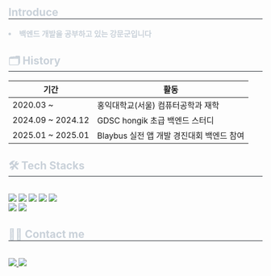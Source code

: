 <div style="text-align: left;"> 
    <h2 style="border-bottom: 1px solid #21262d; color: #c9d1d9;"> Introduce </h2>  
    <div style="font-weight: 700; font-size: 15px; text-align: left; color: #c9d1d9;"> <li>백엔드 개발을 공부하고 있는 강문군입니다 </div> 
    </div>
    <div style="text-align: left;">
    <h2 style="border-bottom: 1px solid #21262d; color: #c9d1d9;"> 🗂️ History </h2>  
    <table>
        <thead>
            <tr>
                <th>기간</th>
                <th>활동</th>
            </tr>
        </thead>
        <tbody>
            <tr>
                <td>2020.03 ~ </td>
                <td>홍익대학교(서울) 컴퓨터공학과 재학</td>
            </tr>
            <tr>
                <td>2024.09 ~ 2024.12</td>
                <td>GDSC hongik 초급 백엔드 스터디</td>
            </tr>
            <tr>
                <td>2025.01 ~ 2025.01</td>
                <td>Blaybus 실전 앱 개발 경진대회 백엔드 참여</td>
            </tr>
        </tbody>
    </table>
</div>
    <div style="text-align: left;">
    <h2 style="border-bottom: 1px solid #21262d; color: #c9d1d9;"> 🛠️ Tech Stacks </h2> <br> 
    <div style="margin: ; text-align: left;" "text-align: left;"> <img src="https://img.shields.io/badge/C-A8B9CC?style=for-the-badge&logo=C&logoColor=white">
          <img src="https://img.shields.io/badge/C++-00599C?style=for-the-badge&logo=C%2B%2B&logoColor=white">
          <img src="https://img.shields.io/badge/Firebase-FFCA28?style=for-the-badge&logo=Firebase&logoColor=white">
          <img src="https://img.shields.io/badge/Github-181717?style=for-the-badge&logo=Github&logoColor=white">
          <img src="https://img.shields.io/badge/Java-007396?style=for-the-badge&logo=Java&logoColor=white">
          <br/><img src="https://img.shields.io/badge/Spring Boot-6DB33F?style=for-the-badge&logo=Spring Boot&logoColor=white">
          <img src="https://img.shields.io/badge/Spring-6DB33F?style=for-the-badge&logo=Spring&logoColor=white">
          </div>
    </div>
    <div style="text-align: left;">
    <h2 style="border-bottom: 1px solid #21262d; color: #c9d1d9;"> 🧑‍💻 Contact me </h2> <br> 
    <div style="text-align: left;"> <a href=mailto:ansrns6671@gmail.com> <img src="https://img.shields.io/badge/Gmail-EA4335?style=for-the-badge&logo=Gmail&logoColor=white&link=mailto:ansrns6671@gmail.com"> </a>
         <a href=https://www.instagram.com/un6unw/> <img src="https://img.shields.io/badge/Instagram-E4405F?style=for-the-badge&logo=Instagram&logoColor=white&link=https://www.instagram.com/un6unw/"> </a>
          </div>  <br> 
    <div style="text-align: left;">  </div> 
    </div>
    

<!--
**uoo6uoow/uoo6uoow** is a ✨ _special_ ✨ repository because its `README.md` (this file) appears on your GitHub profile.

Here are some ideas to get you started:

- 🔭 I’m currently working on ...
- 🌱 I’m currently learning ...
- 👯 I’m looking to collaborate on ...
- 🤔 I’m looking for help with ...
- 💬 Ask me about ...
- 📫 How to reach me: ...
- 😄 Pronouns: ...
- ⚡ Fun fact: ...
-->
